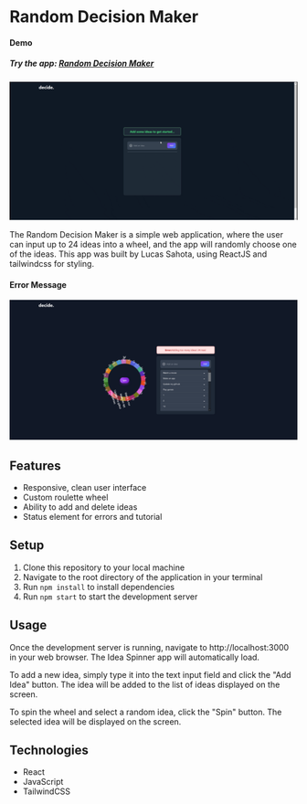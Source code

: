 # Random Decision Maker

#### Demo

##### Try the app: [Random Decision Maker](https://random-decisions.netlify.app/)

![Demo Gif of Random Decision Maker](https://github.com/lucasw4/random-decision-maker/blob/master/docs/demo.gif?raw=true)

The Random Decision Maker is a simple web application, where the user can input up to 24 ideas into a wheel, and the app will randomly choose one of the ideas. This app was built by Lucas Sahota, using ReactJS and tailwindcss for styling.

#### Error Message

![Screenshot of Random Decision Maker with Error Message](https://github.com/lucasw4/random-decision-maker/blob/master/docs/error-status.png?raw=true)

## Features

- Responsive, clean user interface
- Custom roulette wheel
- Ability to add and delete ideas
- Status element for errors and tutorial

## Setup

1. Clone this repository to your local machine
2. Navigate to the root directory of the application in your terminal
3. Run `npm install` to install dependencies
4. Run `npm start` to start the development server

## Usage

Once the development server is running, navigate to http://localhost:3000 in your web browser. The Idea Spinner app will automatically load.

To add a new idea, simply type it into the text input field and click the "Add Idea" button. The idea will be added to the list of ideas displayed on the screen.

To spin the wheel and select a random idea, click the "Spin" button. The selected idea will be displayed on the screen.

## Technologies

- React
- JavaScript
- TailwindCSS
